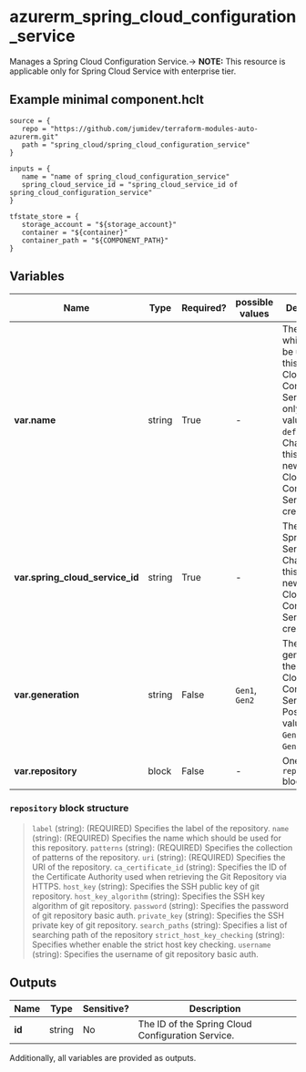 # azurerm_spring_cloud_configuration_service

Manages a Spring Cloud Configuration Service.-> **NOTE:** This resource is applicable only for Spring Cloud Service with enterprise tier.

## Example minimal component.hclt

```hcl
source = {
   repo = "https://github.com/jumidev/terraform-modules-auto-azurerm.git" 
   path = "spring_cloud/spring_cloud_configuration_service" 
}

inputs = {
   name = "name of spring_cloud_configuration_service" 
   spring_cloud_service_id = "spring_cloud_service_id of spring_cloud_configuration_service" 
}

tfstate_store = {
   storage_account = "${storage_account}" 
   container = "${container}" 
   container_path = "${COMPONENT_PATH}" 
}

```

## Variables

| Name | Type | Required? |  possible values |  Description |
| ---- | ---- | --------- |  ----------- | ----------- |
| **var.name** | string | True | -  |  The name which should be used for this Spring Cloud Configuration Service. The only possible value is `default`. Changing this forces a new Spring Cloud Configuration Service to be created. | 
| **var.spring_cloud_service_id** | string | True | -  |  The ID of the Spring Cloud Service. Changing this forces a new Spring Cloud Configuration Service to be created. | 
| **var.generation** | string | False | `Gen1`, `Gen2`  |  The generation of the Spring Cloud Configuration Service. Possible values are `Gen1` and `Gen2`. | 
| **var.repository** | block | False | -  |  One or more `repository` blocks. | 

### `repository` block structure

>`label` (string): (REQUIRED) Specifies the label of the repository.
>`name` (string): (REQUIRED) Specifies the name which should be used for this repository.
>`patterns` (string): (REQUIRED) Specifies the collection of patterns of the repository.
>`uri` (string): (REQUIRED) Specifies the URI of the repository.
>`ca_certificate_id` (string): Specifies the ID of the Certificate Authority used when retrieving the Git Repository via HTTPS.
>`host_key` (string): Specifies the SSH public key of git repository.
>`host_key_algorithm` (string): Specifies the SSH key algorithm of git repository.
>`password` (string): Specifies the password of git repository basic auth.
>`private_key` (string): Specifies the SSH private key of git repository.
>`search_paths` (string): Specifies a list of searching path of the repository
>`strict_host_key_checking` (string): Specifies whether enable the strict host key checking.
>`username` (string): Specifies the username of git repository basic auth.



## Outputs

| Name | Type | Sensitive? | Description |
| ---- | ---- | --------- | --------- |
| **id** | string | No  | The ID of the Spring Cloud Configuration Service. | 

Additionally, all variables are provided as outputs.
